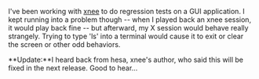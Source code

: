<!--
.. title: xnee screwing up your X session?
.. date: 2004/05/07 13:37
.. slug: index
.. tags:
.. link:
.. description:
-->

I've been working with [xnee](http://savannah.gnu.org/projects/xnee/) to do regression tests on a GUI application. I kept running into a problem though -- when I played back an xnee session, it would play back fine -- but afterward, my X session would behave really strangely. Trying to type 'ls' into a terminal would cause it to exit or clear the screen or other odd behaviors.

**Update:**I heard back from hesa, xnee's author, who said this will be fixed in the next release. Good to hear...
